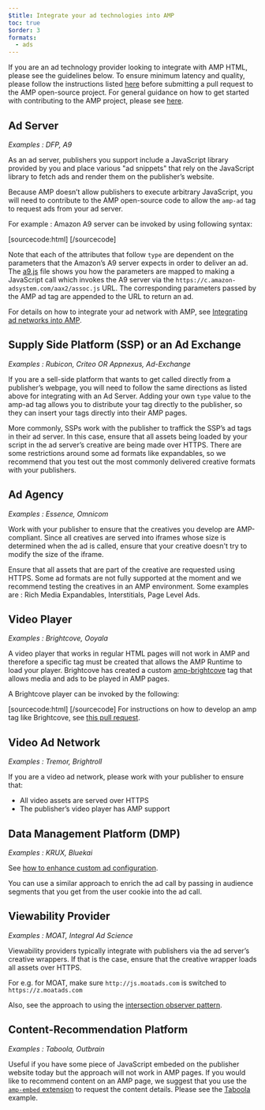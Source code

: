 ```yaml
---
$title: Integrate your ad technologies into AMP
toc: true
$order: 3
formats:
  - ads
---
```




If you are an ad technology provider looking to integrate with AMP HTML, please see the guidelines below.
To ensure minimum latency and quality, please follow the instructions listed [here](../3p/README.md#ads) before submitting a pull request to the AMP open-source project. For general guidance on how to get started with contributing to the AMP project, please see [here](../CONTRIBUTING.md).

## Ad Server

*Examples : DFP, A9*

As an ad server, publishers you support include a JavaScript library provided by you and place various "ad snippets" that rely on the JavaScript library to fetch ads and render them on the publisher’s website.

Because AMP doesn’t allow publishers to execute arbitrary JavaScript, you will need to contribute to the AMP open-source code to allow the `amp-ad` tag to request ads from your ad server.

For example : Amazon A9 server can be invoked by using following syntax:

[sourcecode:html]
<amp-ad width=300 height=250
    type="a9"
    data-aax_size="300x250"
    data-aax_pubname="test123"
    data-aax_src="302">
</amp-ad>
[/sourcecode]

Note that each of the attributes that follow `type` are dependent on the parameters that the Amazon’s A9 server expects in order to deliver an ad. The [a9.js](./a9.js) file shows you how the parameters are mapped to making a JavaScript call which invokes the A9 server via the `https://c.amazon-adsystem.com/aax2/assoc.js` URL. The corresponding parameters passed by the AMP ad tag are appended to the URL to return an ad.

For details on how to integrate your ad network with AMP, see [Integrating ad networks into AMP](https://github.com/ampproject/amphtml/blob/master/ads/README.md).

## Supply Side Platform (SSP) or an Ad Exchange

*Examples : Rubicon, Criteo OR Appnexus, Ad-Exchange*

If you are a sell-side platform that wants to get called directly from a publisher’s webpage, you will need to follow the same directions as listed above for integrating with an Ad Server. Adding your own `type` value to the amp-ad tag allows you to distribute your tag directly to the publisher, so they can insert your tags directly into their AMP pages.

More commonly, SSPs work with the publisher to traffick the SSP’s ad tags in their ad server. In this case, ensure that all assets being loaded by your script in the ad server’s creative are being made over HTTPS. There are some restrictions around some ad formats like expandables, so we recommend that you test out the most commonly delivered creative formats with your publishers.

## Ad Agency
*Examples : Essence, Omnicom*

Work with your publisher to ensure that the creatives you develop are AMP-compliant. Since all creatives are served into iframes whose size is determined when the ad is called, ensure that your creative doesn't try to modify the size of the iframe.

Ensure that all assets that are part of the creative are requested using HTTPS.
Some ad formats are not fully supported at the moment and we recommend testing the creatives in an AMP environment. Some examples are : Rich Media Expandables, Interstitials, Page Level Ads.

## Video Player

*Examples : Brightcove, Ooyala*

A video player that works in regular HTML pages will not work in AMP and therefore a specific tag must be created that allows the AMP Runtime to load your player.
Brightcove has created a custom [amp-brightcove](https://github.com/ampproject/amphtml/blob/master/extensions/amp-brightcove/amp-brightcove.md) tag that allows media and ads to be played in AMP pages.

A Brightcove player can be invoked by the following:

[sourcecode:html]
<amp-brightcove
      data-account="1290862519001"
      data-video-id="ref:amp-docs-sample"
      data-player="S1Tt8cgaM"
      layout="responsive" width="480" height="270">
  </amp-brightcove>
[/sourcecode]
For instructions on how to develop an amp tag like Brightcove, see  [this pull request](https://github.com/ampproject/amphtml/pull/1052).

## Video Ad Network

*Examples : Tremor, Brightroll*

If you are a video ad network, please work with your publisher to ensure that:

- All video assets are served over HTTPS
- The publisher’s video player has AMP support

## Data Management Platform (DMP)
*Examples : KRUX, Bluekai*

See [how to enhance custom ad configuration](https://www.ampproject.org/docs/reference/components/amp-ad#enhance-incoming-ad-configuration).

You can use a similar approach to enrich the ad call by passing in audience segments that you get from the user cookie into the ad call.

## Viewability Provider

*Examples : MOAT, Integral Ad Science*

Viewability providers typically integrate with publishers via the ad server’s creative wrappers. If that is the case, ensure that the creative wrapper loads all assets over HTTPS.

For e.g. for MOAT, make sure `http://js.moatads.com` is switched to  `https://z.moatads.com`

Also, see the approach to using the [intersection observer pattern](https://github.com/ampproject/amphtml/blob/master/ads/README.md#ad-viewability).

## Content-Recommendation Platform

*Examples : Taboola, Outbrain*

Useful if you have some piece of JavaScript embeded on the publisher website today but the approach will not work in AMP pages. If you would like to recommend content on an AMP page, we suggest that you use the [`amp-embed` extension](https://www.ampproject.org/docs/reference/components/amp-ad) to request the content details. Please see the [Taboola](https://github.com/ampproject/amphtml/blob/master/ads/taboola.md) example.